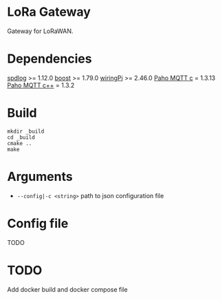 # LoRa Gateway
Gateway for LoRaWAN.

# Dependencies
[spdlog](https://github.com/gabime/spdlog) >= 1.12.0
[boost](https://www.boost.org/) >= 1.79.0
[wiringPi](http://wiringpi.com/) >= 2.46.0
[Paho MQTT c](https://github.com/eclipse/paho.mqtt.c.git) = 1.3.13
[Paho MQTT c++](https://github.com/eclipse/paho.mqtt.cpp) = 1.3.2

# Build
```
mkdir _build
cd _build
cmake ..
make
```

# Arguments
* `--config|-c <string>` path to json configuration file

# Config file
TODO

# TODO
Add docker build and docker compose file